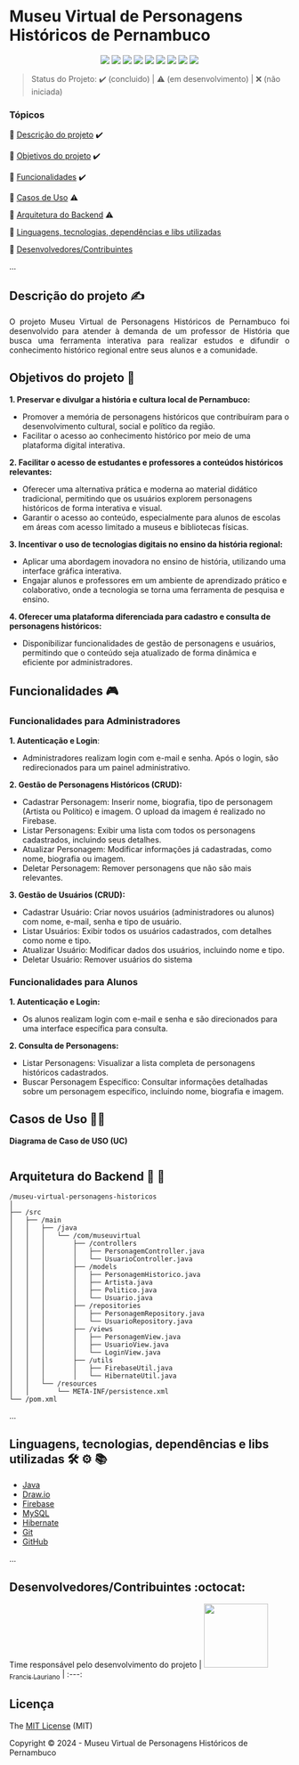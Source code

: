 <h1>Museu Virtual de Personagens Históricos de Pernambuco</h1> 

<p align="center"> 
<img src="https://img.shields.io/static/v1?label=Java&message=8&color=3776AB&style=for-the-badge&logo=java"/> 
<img src="http://img.shields.io/static/v1?label=Draw.io&message=24.6.4&color=f08705&style=for-the-badge&logo=diagramsdotnet"/> 
<img src="http://img.shields.io/static/v1?label=Firebase&message=10.13.0&color=DD2C00&style=for-the-badge&logo=firebase"/> 
<img src="http://img.shields.io/static/v1?label=MySQL%20MySQL&message=8.0.38&color=4479a1&style=for-the-badge&logo=mysql&logoColor=f5f5f5"/> 
<img src="http://img.shields.io/static/v1?label=Hibernate&message=6.6&color=2d3748&style=for-the-badge&logo=hibernate"/> 
<img src="http://img.shields.io/static/v1?label=Git&message=2.45.2&color=f05032&style=for-the-badge&logo=git"/> 
<img src="http://img.shields.io/static/v1?label=GitHub&message=2024&color=181717&style=for-the-badge&logo=github"/> 
<img src="http://img.shields.io/static/v1?label=STATUS&message=EM%20DESENVOLVIMENTO&color=yellow&style=for-the-badge"/> 
<img src="http://img.shields.io/static/v1?label=License&message=MIT&color=green&style=for-the-badge"/> 
</p>

> Status do Projeto: :heavy_check_mark: (concluido) | :warning: (em desenvolvimento) | :x: (não iniciada)

### Tópicos 

:small_blue_diamond: [Descrição do projeto](#descrição-do-projeto-writing_hand) :heavy_check_mark:

:small_blue_diamond: [Objetivos do projeto](#objetivos-do-projeto-dart) :heavy_check_mark:

:small_blue_diamond: [Funcionalidades](#funcionalidades-video_game) :heavy_check_mark:

:small_blue_diamond: [Casos de Uso](#casos-de-uso-technologist) :warning:

:small_blue_diamond: [Arquitetura do Backend](#Arquitetura-do-Backend-triangular_ruler-straight_ruler) :warning:

:small_blue_diamond: [Linguagens, tecnologias, dependências e libs utilizadas](#linguagens-tecnologias-dependências-e-libs-utilizadas-hammer_and_wrench-gear-books)

:small_blue_diamond: [Desenvolvedores/Contribuintes](#desenvolvedorescontribuintes-octocat)

... 

## Descrição do projeto :writing_hand:

<p align="justify">
  O projeto Museu Virtual de Personagens Históricos de Pernambuco foi desenvolvido para atender à demanda de um professor de História que busca uma ferramenta interativa para realizar estudos e difundir o conhecimento histórico regional entre seus alunos e a comunidade.  
</p>


## Objetivos do projeto :dart:

<p align="justify">

**1. Preservar e divulgar a história e cultura local de Pernambuco:**
- Promover a memória de personagens históricos que contribuíram para o desenvolvimento cultural, social e político da região.
- Facilitar o acesso ao conhecimento histórico por meio de uma plataforma digital interativa.

**2. Facilitar o acesso de estudantes e professores a conteúdos históricos relevantes:**
- Oferecer uma alternativa prática e moderna ao material didático tradicional, permitindo que os usuários explorem personagens históricos de forma interativa e visual.
- Garantir o acesso ao conteúdo, especialmente para alunos de escolas em áreas com acesso limitado a museus e bibliotecas físicas.

**3. Incentivar o uso de tecnologias digitais no ensino da história regional:**
- Aplicar uma abordagem inovadora no ensino de história, utilizando uma interface gráfica interativa.
- Engajar alunos e professores em um ambiente de aprendizado prático e colaborativo, onde a tecnologia se torna uma ferramenta de pesquisa e ensino.

**4. Oferecer uma plataforma diferenciada para cadastro e consulta de personagens históricos:**
- Disponibilizar funcionalidades de gestão de personagens e usuários, permitindo que o conteúdo seja atualizado de forma dinâmica e eficiente por administradores.
  
</p>


## Funcionalidades :video_game:

### Funcionalidades para Administradores

**1. Autenticação e Login**:
- Administradores realizam login com e-mail e senha. Após o login, são redirecionados para um painel administrativo.

**2. Gestão de Personagens Históricos (CRUD):**
- Cadastrar Personagem: Inserir nome, biografia, tipo de personagem (Artista ou Político) e imagem. O upload da imagem é realizado no Firebase.
- Listar Personagens: Exibir uma lista com todos os personagens cadastrados, incluindo seus detalhes.
- Atualizar Personagem: Modificar informações já cadastradas, como nome, biografia ou imagem.
- Deletar Personagem: Remover personagens que não são mais relevantes.

**3. Gestão de Usuários (CRUD):**
- Cadastrar Usuário: Criar novos usuários (administradores ou alunos) com nome, e-mail, senha e tipo de usuário.
- Listar Usuários: Exibir todos os usuários cadastrados, com detalhes como nome e tipo.
- Atualizar Usuário: Modificar dados dos usuários, incluindo nome e tipo.
- Deletar Usuário: Remover usuários do sistema

### Funcionalidades para Alunos

**1. Autenticação e Login:**
- Os alunos realizam login com e-mail e senha e são direcionados para uma interface específica para consulta.

**2. Consulta de Personagens:**
- Listar Personagens: Visualizar a lista completa de personagens históricos cadastrados.
- Buscar Personagem Específico: Consultar informações detalhadas sobre um personagem específico, incluindo nome, biografia e imagem.



## Casos de Uso :technologist:

**Diagrama de Caso de USO (UC)**

<img src="">


## Arquitetura do Backend :triangular_ruler: :straight_ruler:

```plaintext
/museu-virtual-personagens-historicos
│
├── /src
│   ├── /main
│   │   ├── /java
│   │   │   └── /com/museuvirtual
│   │   │       ├── /controllers
│   │   │       │   ├── PersonagemController.java
│   │   │       │   └── UsuarioController.java
│   │   │       ├── /models
│   │   │       │   ├── PersonagemHistorico.java
│   │   │       │   ├── Artista.java
│   │   │       │   ├── Politico.java
│   │   │       │   └── Usuario.java
│   │   │       ├── /repositories
│   │   │       │   ├── PersonagemRepository.java
│   │   │       │   └── UsuarioRepository.java
│   │   │       ├── /views
│   │   │       │   ├── PersonagemView.java
│   │   │       │   ├── UsuarioView.java
│   │   │       │   └── LoginView.java
│   │   │       ├── /utils
│   │   │       │   ├── FirebaseUtil.java
│   │   │       │   └── HibernateUtil.java
│   │   └── /resources
│   │       └── META-INF/persistence.xml
└── /pom.xml
```

... 



## Linguagens, tecnologias, dependências e libs utilizadas :hammer_and_wrench: :gear: :books:


- [Java](https://docs.oracle.com/en/java/)
- [Draw.io](https://www.drawio.com/)
- [Firebase](https://firebase.google.com/)
- [MySQL](https://dev.mysql.com/doc/)
- [Hibernate](https://hibernate.org/orm/)
- [Git](https://git-scm.com/downloads)
- [GitHub](https://github.com/)

...

## Desenvolvedores/Contribuintes :octocat:

Time responsável pelo desenvolvimento do projeto
| [<img src="https://avatars.githubusercontent.com/u/130801505?v=4" width=115><br><sub>Francis Lauriano</sub>](https://github.com/FrancisLauriano) 
| :---: 


## Licença 

The [MIT License]() (MIT)

Copyright :copyright: 2024 - Museu Virtual de Personagens Históricos de Pernambuco
